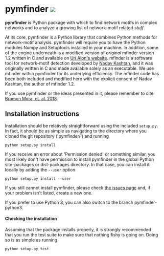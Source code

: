 # pymfinder [![](https://badgen.net/badge/DOI/10.1101%2F364703/blue)](https://doi.org/10.1101/364703)

**pymfinder** is Python package with which to find network motifs in complex networks and to analyze a growing list of network-motif related *stuff*.

At its core, pymfinder is a Python library that combines Python methods for network-motif analysis. pymfinder will require you to have the Python modules Numpy and Setuptools installed in your machine. In addition, some of the engine underneath is a modified version of _original_ mfinder version 1.2 written in C and available on [Uri Alon's website](http://www.weizmann.ac.il/mcb/UriAlon/). mfinder is a software tool for network-motif detection developed by [Nadav Kashtan](mailto:nadav.kashtan@gmail.com), and it was originally written in C and made available solely as an executable. We use mfinder within pymfinder for its underlying efficiency. The mfinder code has been both included and modified here with the explicit consent of Nadav Kashtan, the author of mfinder 1.2.

If you use pymfinder or the ideas presented in it, please remember to cite [Bramon Mora, et. al. 2018](https://www.biorxiv.org/content/early/2018/07/07/364703).

## Installation instructions


Installation should be relatively straightforward using the included `setup.py`. In fact, it should be as simple as navigating to the directory where you cloned the git repository ('pymfinder/') and running

	python setup.py install

If you receive an error about 'Permission denied' or something similar, you most likely don't have permission to install pymfinder in the global Python site-packages or dist-packages directory. In that case, you can install it locally by adding the `--user` option

	python setup.py install --user

If you still cannot install pymfinder, please check [the issues page](https://github.com/stoufferlab/pymfinder/issues/) and, if your problem isn't listed, create a new one.

If you prefer to use Python 3, you can also switch to the branch pymfinder-python3.

#### Checking the installation

Assuming that the package installs properly, it is strongly recommended that you run the test suite to make sure that nothing fishy is going on. Doing so is as simple as running

	python setup.py test
